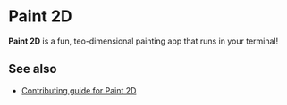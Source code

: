 # Paint 2D

**Paint 2D** is a fun, teo-dimensional painting app that runs in your terminal!

## See also

- [Contributing guide for Paint 2D](CONTRIBUTING.md)
